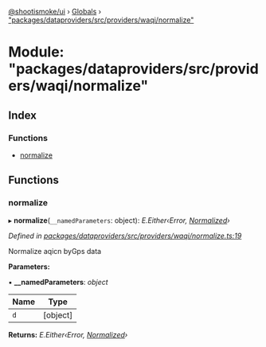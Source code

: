 [@shootismoke/ui](../README.md) › [Globals](../globals.md) › ["packages/dataproviders/src/providers/waqi/normalize"](_packages_dataproviders_src_providers_waqi_normalize_.md)

# Module: "packages/dataproviders/src/providers/waqi/normalize"

## Index

### Functions

* [normalize](_packages_dataproviders_src_providers_waqi_normalize_.md#normalize)

## Functions

###  normalize

▸ **normalize**(`__namedParameters`: object): *E.Either‹Error, [Normalized](_packages_dataproviders_src_types_.md#normalized)›*

*Defined in [packages/dataproviders/src/providers/waqi/normalize.ts:19](https://github.com/shootismoke/common/blob/c0e7829/packages/dataproviders/src/providers/waqi/normalize.ts#L19)*

Normalize aqicn byGps data

**Parameters:**

▪ **__namedParameters**: *object*

Name | Type |
------ | ------ |
`d` | [object] |

**Returns:** *E.Either‹Error, [Normalized](_packages_dataproviders_src_types_.md#normalized)›*

